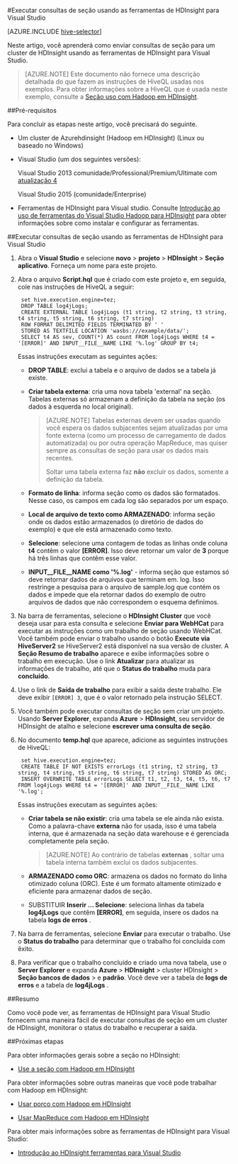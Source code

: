 <properties
   pageTitle="Seção consulta com ferramentas de Hadoop para Visual Studio | Microsoft Azure"
   description="Aprenda a usar seção com Hadoop em HDInsight usando as ferramentas do Visual Studio Hadoop."
   services="hdinsight"
   documentationCenter=""
   authors="Blackmist"
   manager="jhubbard"
   editor="cgronlun"
    tags="azure-portal"/>

<tags
   ms.service="hdinsight"
   ms.devlang="na"
   ms.topic="article"
   ms.tgt_pltfrm="na"
   ms.workload="big-data"
   ms.date="09/06/2016"
   ms.author="larryfr"/>

#<a name="run-hive-queries-using-the-hdinsight-tools-for-visual-studio"></a>Executar consultas de seção usando as ferramentas de HDInsight para Visual Studio

[AZURE.INCLUDE [hive-selector](../../includes/hdinsight-selector-use-hive.md)]

Neste artigo, você aprenderá como enviar consultas de seção para um cluster de HDInsight usando as ferramentas de HDInsight para Visual Studio.

> [AZURE.NOTE] Este documento não fornece uma descrição detalhada do que fazem as instruções de HiveQL usadas nos exemplos. Para obter informações sobre a HiveQL que é usada neste exemplo, consulte a [Seção uso com Hadoop em HDInsight](hdinsight-use-hive.md).

##<a id="prereq"></a>Pré-requisitos

Para concluir as etapas neste artigo, você precisará do seguinte.

* Um cluster de Azurehdinsight (Hadoop em HDInsight) (Linux ou baseado no Windows)

* Visual Studio (um dos seguintes versões):

    Visual Studio 2013 comunidade/Professional/Premium/Ultimate com [atualização 4](https://www.microsoft.com/download/details.aspx?id=44921)

    Visual Studio 2015 (comunidade/Enterprise)

- Ferramentas de HDInsight para Visual studio. Consulte [Introdução ao uso de ferramentas do Visual Studio Hadoop para HDInsight](hdinsight-hadoop-visual-studio-tools-get-started.md) para obter informações sobre como instalar e configurar as ferramentas.

##<a id="run"></a>Executar consultas de seção usando as ferramentas de HDInsight para Visual Studio

1. Abra o **Visual Studio** e selecione **novo** > **projeto** > **HDInsight** > **Seção aplicativo**. Forneça um nome para este projeto.

2. Abra o arquivo **Script.hql** que é criado com este projeto e, em seguida, cole nas instruções de HiveQL a seguir:

        set hive.execution.engine=tez;
        DROP TABLE log4jLogs;
        CREATE EXTERNAL TABLE log4jLogs (t1 string, t2 string, t3 string, t4 string, t5 string, t6 string, t7 string)
        ROW FORMAT DELIMITED FIELDS TERMINATED BY ' '
        STORED AS TEXTFILE LOCATION 'wasbs:///example/data/';
        SELECT t4 AS sev, COUNT(*) AS count FROM log4jLogs WHERE t4 = '[ERROR]' AND INPUT__FILE__NAME LIKE '%.log' GROUP BY t4;

    Essas instruções executam as seguintes ações:

    * **DROP TABLE**: exclui a tabela e o arquivo de dados se a tabela já existe.
    * **Criar tabela externa**: cria uma nova tabela 'external' na seção. Tabelas externas só armazenam a definição da tabela na seção (os dados à esquerda no local original).

        > [AZURE.NOTE] Tabelas externas devem ser usadas quando você espera os dados subjacentes sejam atualizadas por uma fonte externa (como um processo de carregamento de dados automatizada) ou por outra operação MapReduce, mas quiser sempre as consultas de seção para usar os dados mais recentes.
        >
        > Soltar uma tabela externa faz **não** excluir os dados, somente a definição da tabela.

    * **Formato de linha**: informa seção como os dados são formatados. Nesse caso, os campos em cada log são separados por um espaço.
    * **Local de arquivo de texto como ARMAZENADO**: informa seção onde os dados estão armazenados (o diretório de dados do exemplo) e que ele está armazenado como texto.
    * **Selecione**: selecione uma contagem de todas as linhas onde coluna **t4** contêm o valor **[ERROR]**. Isso deve retornar um valor de **3** porque há três linhas que contêm esse valor.
    * **INPUT__FILE__NAME como '%.log'** - informa seção que estamos só deve retornar dados de arquivos que terminam em. log. Isso restringe a pesquisa para o arquivo de sample.log que contém os dados e impede que ela retornar dados do exemplo de outro arquivos de dados que não correspondem o esquema definimos.

3. Na barra de ferramentas, selecione o **HDInsight Cluster** que você deseja usar para esta consulta e selecione **Enviar para WebHCat** para executar as instruções como um trabalho de seção usando WebHCat. Você também pode enviar o trabalho usando o botão __Execute via HiveServer2__ se HiveServer2 está disponível na sua versão de cluster. A **Seção Resumo de trabalho** aparece e exibe informações sobre o trabalho em execução. Use o link **Atualizar** para atualizar as informações de trabalho, até que o **Status do trabalho** muda para **concluído**.

4. Use o link de **Saída de trabalho** para exibir a saída deste trabalho. Ele deve exibir `[ERROR] 3`, que é o valor retornado pela instrução SELECT.

5. Você também pode executar consultas de seção sem criar um projeto. Usando **Server Explorer**, expanda **Azure** > **HDInsight**, seu servidor de HDInsight de atalho e selecione **escrever uma consulta de seção**.

6. No documento **temp.hql** que aparece, adicione as seguintes instruções de HiveQL:

        set hive.execution.engine=tez;
        CREATE TABLE IF NOT EXISTS errorLogs (t1 string, t2 string, t3 string, t4 string, t5 string, t6 string, t7 string) STORED AS ORC;
        INSERT OVERWRITE TABLE errorLogs SELECT t1, t2, t3, t4, t5, t6, t7 FROM log4jLogs WHERE t4 = '[ERROR]' AND INPUT__FILE__NAME LIKE '%.log';

    Essas instruções executam as seguintes ações:

    * **Criar tabela se não existir**: cria uma tabela se ele ainda não exista. Como a palavra-chave **externa** não for usada, isso é uma tabela interna, que é armazenada na seção data warehouse e é gerenciada completamente pela seção.

        > [AZURE.NOTE] Ao contrário de tabelas **externas** , soltar uma tabela interna também exclui os dados subjacentes.

    * **ARMAZENADO como ORC**: armazena os dados no formato do linha otimizado coluna (ORC). Este é um formato altamente otimizado e eficiente para armazenar dados de seção.
    * SUBSTITUIR **Inserir … Selecione**: seleciona linhas da tabela **log4jLogs** que contêm **[ERROR]**, em seguida, insere os dados na tabela **logs de erros** .

7. Na barra de ferramentas, selecione **Enviar** para executar o trabalho. Use o **Status do trabalho** para determinar que o trabalho foi concluída com êxito.

8. Para verificar que o trabalho concluído e criado uma nova tabela, use o **Server Explorer** e expanda **Azure** > **HDInsight** > cluster HDInsight > **Seção bancos de dados** > e **padrão**. Você deve ver a tabela de **logs de erros** e a tabela de **log4jLogs** .

##<a id="summary"></a>Resumo

Como você pode ver, as ferramentas de HDInsight para Visual Studio fornecem uma maneira fácil de executar consultas de seção em um cluster de HDInsight, monitorar o status do trabalho e recuperar a saída.

##<a id="nextsteps"></a>Próximas etapas

Para obter informações gerais sobre a seção no HDInsight:

* [Use a seção com Hadoop em HDInsight](hdinsight-use-hive.md)

Para obter informações sobre outras maneiras que você pode trabalhar com Hadoop em HDInsight:

* [Usar porco com Hadoop em HDInsight](hdinsight-use-pig.md)

* [Usar MapReduce com Hadoop em HDInsight](hdinsight-use-mapreduce.md)

Para obter mais informações sobre as ferramentas de HDInsight para Visual Studio:

* [Introdução ao HDInsight ferramentas para Visual Studio](../HDInsight/hdinsight-hadoop-visual-studio-tools-get-started.md)


[hdinsight-sdk-documentation]: http://msdnstage.redmond.corp.microsoft.com/library/dn479185.aspx

[azure-purchase-options]: http://azure.microsoft.com/pricing/purchase-options/
[azure-member-offers]: http://azure.microsoft.com/pricing/member-offers/
[azure-free-trial]: http://azure.microsoft.com/pricing/free-trial/

[apache-tez]: http://tez.apache.org
[apache-hive]: http://hive.apache.org/
[apache-log4j]: http://en.wikipedia.org/wiki/Log4j
[hive-on-tez-wiki]: https://cwiki.apache.org/confluence/display/Hive/Hive+on+Tez
[import-to-excel]: http://azure.microsoft.com/documentation/articles/hdinsight-connect-excel-power-query/


[hdinsight-use-oozie]: hdinsight-use-oozie.md
[hdinsight-analyze-flight-data]: hdinsight-analyze-flight-delay-data.md



[hdinsight-storage]: hdinsight-hadoop-use-blob-storage.md

[hdinsight-provision]: hdinsight-provision-clusters.md
[hdinsight-submit-jobs]: hdinsight-submit-hadoop-jobs-programmatically.md
[hdinsight-upload-data]: hdinsight-upload-data.md
[hdinsight-get-started]: hdinsight-hadoop-linux-tutorial-get-started.md

[powershell-here-strings]: http://technet.microsoft.com/library/ee692792.aspx

[image-hdi-hive-powershell]: ./media/hdinsight-use-hive/HDI.HIVE.PowerShell.png
[img-hdi-hive-powershell-output]: ./media/hdinsight-use-hive/HDI.Hive.PowerShell.Output.png
[image-hdi-hive-architecture]: ./media/hdinsight-use-hive/HDI.Hive.Architecture.png
